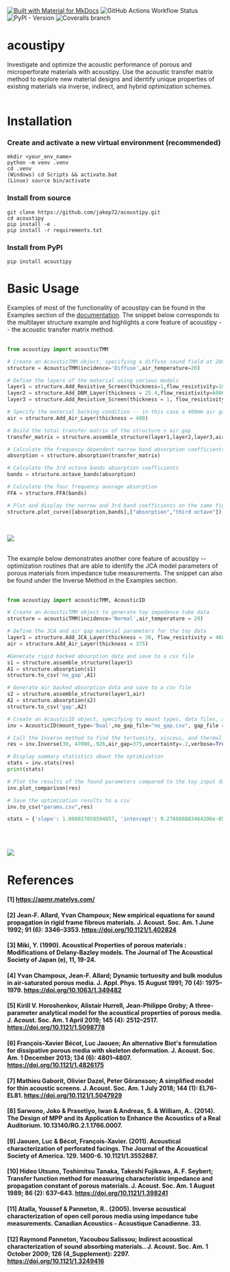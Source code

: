 [![Built with Material for MkDocs](https://img.shields.io/badge/Material_for_MkDocs-526CFE?style=for-the-badge&logo=MaterialForMkDocs&logoColor=white)](https://squidfunk.github.io/mkdocs-material/)
![GitHub Actions Workflow Status](https://img.shields.io/github/actions/workflow/status/jakep72/acoustipy/build_docs.yml?style=for-the-badge&label=DOCS%20BUILD)
![PyPI - Version](https://img.shields.io/pypi/v/acoustipy?style=for-the-badge)
![Coveralls branch](https://img.shields.io/coverallsCoverage/github/jakep72/acoustipy?style=for-the-badge)

<!-- [![Tests](https://github.com/jakep72/acoustipy/actions/workflows/testing.yml/badge.svg)](https://github.com/jakep72/acoustipy/actions/workflows/testing.yml) -->
<!-- [![Publish to PyPI](https://github.com/jakep72/acoustipy/actions/workflows/python-publish.yml/badge.svg)](https://github.com/jakep72/acoustipy/actions/workflows/python-publish.yml) -->
<!-- [![mkdocs-deploy](https://github.com/jakep72/acoustipy/actions/workflows/build_docs.yml/badge.svg)](https://github.com/jakep72/acoustipy/actions/workflows/build_docs.yml) -->



# acoustipy

Investigate and optimize the acoustic performance of porous and microperforate materials with acoustipy.  Use the acoustic transfer matrix method to explore new material designs and identify unique properties of existing materials via inverse, indirect, and hybrid optimization schemes.
<br></br>

# Installation

### Create and activate a new virtual environment (recommended)
    mkdir <your_env_name>
    python -m venv .venv
    cd .venv
    (Windows) cd Scripts && activate.bat
    (Linux) source bin/activate

### Install from source
    git clone https://github.com/jakep72/acoustipy.git
    cd acoustipy
    pip install -e .
    pip install -r requirements.txt

### Install from PyPI
    pip install acoustipy

# Basic Usage
Examples of most of the functionality of acoustipy can be found in the Examples section of the [documentation](https://jakep72.github.io/acoustipy/).  The snippet below corresponds to the multilayer structure example and highlights a core feature of acoustipy -- the acoustic transfer matrix method.
<br></br>

```Python
from acoustipy import acousticTMM

# Create an AcousticTMM object, specifying a diffuse sound field at 20C
structure = AcousticTMM(incidence='Diffuse',air_temperature=20)

# Define the layers of the material using various models
layer1 = structure.Add_Resistive_Screen(thickness=1,flow_resistivity=100000,porosity=.86)
layer2 = structure.Add_DBM_Layer(thickness = 25.4,flow_resistivity=60000)
layer3 = structure.Add_Resistive_Screen(thickness = 1, flow_resistivity=500000,porosity=.75)

# Specify the material backing condition -- in this case a 400mm air gap
air = structure.Add_Air_Layer(thickness = 400)

# Build the total transfer matrix of the structure + air gap
transfer_matrix = structure.assemble_structure(layer1,layer2,layer3,air)

# Calculate the frequency dependent narrow band absorption coefficients
absorption = structure.absorption(transfer_matrix)

# Calculate the 3rd octave bands absorption coefficients
bands = structure.octave_bands(absorption)

# Calculate the four frequency average absorption
FFA = structure.FFA(bands)

# Plot and display the narrow and 3rd band coefficients on the same figure
structure.plot_curve([absorption,bands],["absorption","third octave"])
```

<br>

![](assets/ex_multilayer_structure.png)

<br>
The example below demonstrates another core feature of acoustipy -- optimization routines that are able to identify the JCA model parameters of porous materials from impedance tube measurements.  The snippet can also be found under the Inverse Method in the Examples section.
<br></br>

```python
from acoustipy import acousticTMM, AcousticID

# Create an AcousticTMM object to generate toy impedance tube data
structure = acousticTMM(incidence='Normal',air_temperature = 20)

# Define the JCA and air gap material parameters for the toy data
layer1 = structure.Add_JCA_Layer(thickness = 30, flow_resistivity = 46879, porosity = .93, tortuosity = 1.7, viscous_characteristic_length = 80, thermal_characteristic_length = 105)
air = structure.Add_Air_Layer(thickness = 375)

#Generate rigid backed absorption data and save to a csv file
s1 = structure.assemble_structure(layer1)
A1 = structure.absorption(s1)
structure.to_csv('no_gap',A1)

# Generate air backed absorption data and save to a csv file
s2 = structure.assemble_structure(layer1,air)
A2 = structure.absorption(s2)
structure.to_csv('gap',A2)

# Create an AcousticID object, specifying to mount types, data files, and data types
inv = AcousticID(mount_type='Dual',no_gap_file="no_gap.csv", gap_file = 'gap.csv',air_temperature=20,input_type='absorption')

# Call the Inverse method to find the tortuosity, viscous, and thermal characteristic lengths of the material
res = inv.Inverse(30, 47000,.926,air_gap=375,uncertainty=.2,verbose=True)

# Display summary statistics about the optimization
stats = inv.stats(res)
print(stats)

# Plot the results of the found parameters compared to the toy input data
inv.plot_comparison(res)

# Save the optimization results to a csv
inv.to_csv("params.csv",res)

stats = {'slope': 1.000037058594857, 'intercept': 9.276088883464206e-05, 'r_value': 0.9999999674493408, 'p_value': 0.0, 'std_err': 8.732362148426126e-06}
```

<br></br>

![](assets/ex_material_identification_inverse.png)

# References

#### [1] https://apmr.matelys.com/

#### [2] Jean‐F. Allard, Yvan Champoux; New empirical equations for sound propagation in rigid frame fibrous materials. J. Acoust. Soc. Am. 1 June 1992; 91 (6): 3346–3353. https://doi.org/10.1121/1.402824

#### [3] Miki, Y. (1990). Acoustical Properties of porous materials : Modifications of Delany-Bazley models. The Journal of The Acoustical Society of Japan (e), 11, 19-24.

#### [4] Yvan Champoux, Jean‐F. Allard; Dynamic tortuosity and bulk modulus in air‐saturated porous media. J. Appl. Phys. 15 August 1991; 70 (4): 1975–1979. https://doi.org/10.1063/1.349482

#### [5] Kirill V. Horoshenkov, Alistair Hurrell, Jean-Philippe Groby; A         three-parameter analytical model for the acoustical properties of porous media. J. Acoust. Soc. Am. 1 April 2019; 145 (4): 2512–2517. https://doi.org/10.1121/1.5098778

#### [6] François-Xavier Bécot, Luc Jaouen; An alternative Biot's formulation for dissipative porous media with skeleton deformation. J. Acoust. Soc. Am. 1 December 2013; 134 (6): 4801–4807. https://doi.org/10.1121/1.4826175

#### [7] Mathieu Gaborit, Olivier Dazel, Peter Göransson; A simplified model for thin acoustic screens. J. Acoust. Soc. Am. 1 July 2018; 144 (1): EL76–EL81. https://doi.org/10.1121/1.5047929

#### [8] Sarwono, Joko & Prasetiyo, Iwan & Andreas, S. & William, A.. (2014). The Design of MPP and its Application to Enhance the Acoustics of a Real Auditorium. 10.13140/RG.2.1.1766.0007.

#### [9] Jaouen, Luc & Bécot, François-Xavier. (2011). Acoustical characterization of perforated facings. The Journal of the Acoustical Society of America. 129. 1400-6. 10.1121/1.3552887.

#### [10] Hideo Utsuno, Toshimitsu Tanaka, Takeshi Fujikawa, A. F. Seybert; Transfer function method for measuring characteristic impedance and propagation constant of porous materials. J. Acoust. Soc. Am. 1 August 1989; 86 (2): 637–643. https://doi.org/10.1121/1.398241

#### [11] Atalla, Youssef & Panneton, R.. (2005). Inverse acoustical characterization of open cell porous media using impedance tube measurements. Canadian Acoustics - Acoustique Canadienne. 33. 

#### [12] Raymond Panneton, Yacoubou Salissou; Indirect acoustical characterization of sound absorbing materials.. J. Acoust. Soc. Am. 1 October 2009; 126 (4_Supplement): 2297. https://doi.org/10.1121/1.3249416